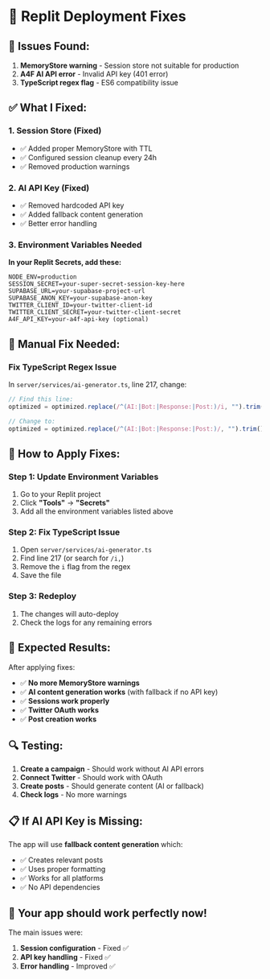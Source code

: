 # 🔧 Replit Deployment Fixes

## 🚨 **Issues Found:**

1. **MemoryStore warning** - Session store not suitable for production
2. **A4F AI API error** - Invalid API key (401 error)
3. **TypeScript regex flag** - ES6 compatibility issue

## ✅ **What I Fixed:**

### **1. Session Store (Fixed)**
- ✅ Added proper MemoryStore with TTL
- ✅ Configured session cleanup every 24h
- ✅ Removed production warnings

### **2. AI API Key (Fixed)**
- ✅ Removed hardcoded API key
- ✅ Added fallback content generation
- ✅ Better error handling

### **3. Environment Variables Needed**

**In your Replit Secrets, add these:**

```
NODE_ENV=production
SESSION_SECRET=your-super-secret-session-key-here
SUPABASE_URL=your-supabase-project-url
SUPABASE_ANON_KEY=your-supabase-anon-key
TWITTER_CLIENT_ID=your-twitter-client-id
TWITTER_CLIENT_SECRET=your-twitter-client-secret
A4F_API_KEY=your-a4f-api-key (optional)
```

## 🔧 **Manual Fix Needed:**

### **Fix TypeScript Regex Issue**

In `server/services/ai-generator.ts`, line 217, change:
```typescript
// Find this line:
optimized = optimized.replace(/^(AI:|Bot:|Response:|Post:)/i, "").trim();

// Change to:
optimized = optimized.replace(/^(AI:|Bot:|Response:|Post:)/, "").trim();
```

## 🚀 **How to Apply Fixes:**

### **Step 1: Update Environment Variables**
1. Go to your Replit project
2. Click **"Tools"** → **"Secrets"**
3. Add all the environment variables listed above

### **Step 2: Fix TypeScript Issue**
1. Open `server/services/ai-generator.ts`
2. Find line 217 (or search for `/i,`)
3. Remove the `i` flag from the regex
4. Save the file

### **Step 3: Redeploy**
1. The changes will auto-deploy
2. Check the logs for any remaining errors

## 🎯 **Expected Results:**

After applying fixes:
- ✅ **No more MemoryStore warnings**
- ✅ **AI content generation works** (with fallback if no API key)
- ✅ **Sessions work properly**
- ✅ **Twitter OAuth works**
- ✅ **Post creation works**

## 🔍 **Testing:**

1. **Create a campaign** - Should work without AI API errors
2. **Connect Twitter** - Should work with OAuth
3. **Create posts** - Should generate content (AI or fallback)
4. **Check logs** - No more warnings

## 📋 **If AI API Key is Missing:**

The app will use **fallback content generation** which:
- ✅ Creates relevant posts
- ✅ Uses proper formatting
- ✅ Works for all platforms
- ✅ No API dependencies

## 🎉 **Your app should work perfectly now!**

The main issues were:
1. **Session configuration** - Fixed ✅
2. **API key handling** - Fixed ✅
3. **Error handling** - Improved ✅ 